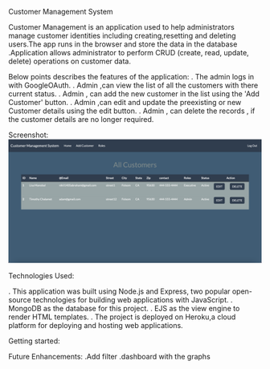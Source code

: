 Customer Management System

Customer Management is an application used  to help administrators manage customer identities including creating,resetting and deleting users.The app runs in the browser and store the data in the database .Application allows administrator to perform CRUD (create, read, update, delete) operations on customer data.

Below points describes the features of the application:
. The admin logs in with GoogleOAuth.
. Admin ,can view the list of all the customers with there current status.
. Admin , can add the new customer in the list using the 'Add Customer' button.
. Admin ,can edit and update the preexisting or new Customer details using the edit button.
. Admin , can delete the  records , if the customer details are no longer required.


Screenshot:
![customer management.png](<customer management.png>)

Technologies Used:

. This application was built using Node.js and Express, two popular open-source technologies for    building web applications with JavaScript.
. MongoDB as the database for this project.
. EJS  as the view engine to render HTML templates.
. The project is deployed on Heroku,a cloud platform for deploying and hosting web applications.

Getting started:

Future Enhancements:
.Add filter
.dashboard with the graphs 